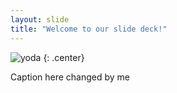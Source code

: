 ```yaml
---
layout: slide
title: "Welcome to our slide deck!"
---
```


![yoda](https://cloud.githubusercontent.com/assets/16547949/25401233/2c9215d8-29c3-11e7-9e9b-d7cbccefb17a.jpg)
{: .center}

Caption here changed by me
